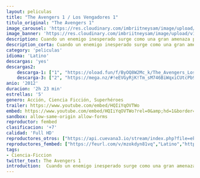```yaml
---
layout: peliculas
title: "The Avengers 1 / Los Vengadores 1"
titulo_original: "The Avengers 1"
image_carousel: 'https://res.cloudinary.com/imbriitneysam/image/upload/v1545010921/vengadores-1-poster-min.jpg'
image_banner: 'https://res.cloudinary.com/imbriitneysam/image/upload/v1545010921/vengadores-1-banner-min.jpg'
description: Cuando un enemigo inesperado surge como una gran amenaza para la seguridad mundial, Nick Fury, director de la Agencia SHIELD, decide reclutar a un equipo para salvar al mundo de un desastre casi seguro. Adaptación del cómic de Marvel Los Vengadores, el legendario grupo de superhéroes formado por Ironman, Hulk, Thor y el Capitán América entre otros.
description_corta: Cuando un enemigo inesperado surge como una gran amenaza para la seguridad mundial, Nick Fury, director de la Agencia SHIELD, decide reclutar a un equipo para salvar al mundo de un desastre casi seguro. Adaptación del cómic de Marvel Los...
category: 'peliculas'
idioma: 'Latino'
descargas: 'yes'
descargas2:
    descarga-1: ["1", "https://oload.fun/f/ByOQ8W2Mc_k/The_Avengers_Los_Vengadores_-_Marvel_Los_vengadores_-_The_Avengers_%282012%29.MP4.mp4", "https://www.google.com/s2/favicons?domain=openload.co","OpenLoad","https://res.cloudinary.com/imbriitneysam/image/upload/v1541473684/mexico.png", "Latino", "Full HD"]
    descarga-3: ["2", "https://mega.nz/#!eEVGyRjK!Tm_sM746BiWqxiCUtcPb90jHTN4IphNcbrv-UEq7ND4", "https://www.google.com/s2/favicons?domain=mega.nz","Mega","https://res.cloudinary.com/imbriitneysam/image/upload/v1541473684/mexico.png", "Latino", "Full HD"]
anio: '2012'
duracion: '2h 23 min'
estrellas: '5'
genero: Acción, Ciencia Ficción, Superhéroes
trailer: https://www.youtube.com/embed/HQIiYqOVTWo
embed: https://www.youtube.com/embed/HQIiYqOVTWo?rel=0&amp;hd=1&border=0&wmode=opaque&enablejsapi=1&modestbranding=1&controls=1&showinfo=1
sandbox: allow-same-origin allow-forms
reproductor: fembed
clasificacion: '+7'
calidad: 'Full HD'
reproductores_otros: ["https://api.cuevana3.io/stream/index.php?file=ek5lbm9xYWNrS0xYMTZLa2xNbkdvY3ZTb3BtZng4TGp6ZFpobGFMUGtPTFJ5SnFUWU5MSzZkUFhZR1JwbTVha25KR1VvcVBWMGVMWWtaYWhvSkhFNlpTYloycGxsSm5mMkpHZ29tYz0","Latino","https://gdriveplayer.me/embed2.php?link=v15t8qX%252BLW5FUre%252B64b4zQw1JX0haMue3vnr1M85lBUCcAWAgoSeDqhA1KkNPhgh4ixUCgjOkO4g%252B1DySVBEIV%252BQ7zCMvI73uKSj9LTeaSqgFn4c%252FQTBU5ys9s4Q4j0mbEAzaNt1K%252BBzyYuj1MOCJNwL6bc0WFS0%252BASeT1m%252Fxip%252FQZ%252FTLKWxfziGzdUxtzl%252BCstqKCRVMkvBQORhvzsPrp","Latino","https://gdriveplayer.me/embed2.php?link=OgCuLq41qYWHYVVxij4l%252BADaMlNHv1PguyUXeONrKtQeuDF66rZOIUXrFy62G7GNPj2LEckfXq6gtG6V6%252B3DZk8jK%252F5D7NuWLxjY8ccJ0SZskmu6YMSSkt0AW81GmI%252BkyF3Cd7Jc72XR7krTklJXC8yr8uUmPDPXLMMr2fFY%252FdouwoWE9ZFXxkprX6nDN8MpSeHvi06%252FZVhG5KxBXlPL6m","Latino","https://mstream.website/fhlm86v2lhrv","Latino","https://mstream.website/gz5upav2cqfr","Latino"]
reproductores_fembed: ["https://feurl.com/v/mzokdyn81vq","Latino","https://feurl.com/v/80oekznx7oj","Latino"]
tags:
- Ciencia-Ficcion
twitter_text: The Avengers 1
introduction:  Cuando un enemigo inesperado surge como una gran amenaza para la seguridad mundial, Nick Fury, director de la Agencia SHIELD, decide reclutar a un equipo para salvar al mundo de un desastre casi seguro. Adaptación del cómic de Marvel Los
---
```













